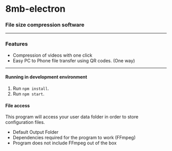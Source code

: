 # 8mb-electron
### File size compression software

___
### Features
* Compression of videos with one click
* Easy PC to Phone file transfer using QR codes. (One way)

---
#### Running in development environment
1. Run `npm install`.
2. Run `npm start`.

#### File access
This program will access your user data folder in order to store configuration files. 
* Default Output Folder
* Dependencies required for the program to work (FFmpeg)
* Program does not include FFmpeg out of the box
